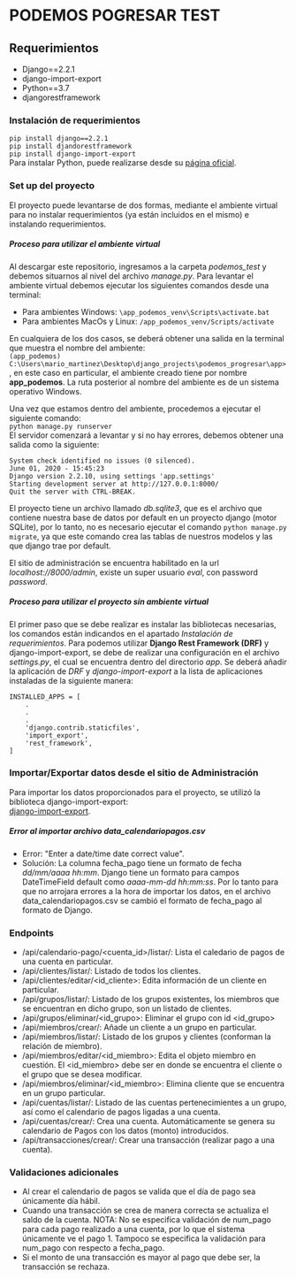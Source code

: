 # PODEMOS POGRESAR TEST

## Requerimientos
- Django==2.2.1
- django-import-export
- Python==3.7
- djangorestframework

### Instalación de requerimientos  
`pip install django==2.2.1`  
`pip install djandorestframework`  
`pip install django-import-export`    
Para instalar Python, puede realizarse desde su [página oficial](https://www.python.org/downloads/release/python-370/).

### Set up del proyecto
El proyecto puede levantarse de dos formas, mediante el ambiente virtual para no instalar requerimientos (ya están incluidos en el mismo) e instalando requerimientos.

##### Proceso para utilizar el ambiente virtual
Al descargar este repositorio, ingresamos a la carpeta *podemos_test* y debemos situarnos al nivel del archivo *manage.py*. Para levantar el ambiente virtual debemos ejecutar los siguientes comandos desde una terminal:
- Para ambientes Windows: `\app_podemos_venv\Scripts\activate.bat`
- Para ambientes MacOs y Linux: `/app_podemos_venv/Scripts/activate`

En cualquiera de los dos casos, se deberá obtener una salida en la terminal que muestra el nombre del ambiente:  
`(app_podemos) C:\Users\mario_martinez\Desktop\django_projects\podemos_progresar\app>`, en este caso en particular, el ambiente creado tiene por nombre **app_podemos**. La ruta posterior al nombre del ambiente es de un sistema operativo Windows.

Una vez que estamos dentro del ambiente, procedemos a ejecutar el siguiente comando:  
`python manage.py runserver`  
El servidor comenzará a levantar y si no hay errores, debemos obtener una salida como la siguiente:  
```
System check identified no issues (0 silenced).
June 01, 2020 - 15:45:23
Django version 2.2.10, using settings 'app.settings'
Starting development server at http://127.0.0.1:8000/
Quit the server with CTRL-BREAK.
```

El proyecto tiene un archivo llamado *db.sqlite3*, que es el archivo que contiene nuestra base de datos por default en un proyecto django (motor SQLite), por lo tanto, no es necesario ejecutar el comando `python manage.py migrate`, ya que este comando crea las tablas de nuestros modelos y las que django trae por default.  

El sitio de administración se encuentra habilitado en la url *localhost://8000/admin*, existe un super usuario *eval*, con password *password*.

##### Proceso para utilizar el proyecto sin ambiente virtual
El primer paso que se debe realizar es instalar las bibliotecas necesarias, los comandos están indicandos en el apartado *Instalación de requerimientos*. Para podemos utilizar **Django Rest Framework (DRF)** y django-import-export, se debe de realizar una configuración en el archivo *settings.py*, el cual se encuentra dentro del directorio *app*. Se deberá añadir la aplicación de *DRF* y *django-import-export* a la lista de aplicaciones instaladas de la siguiente manera:  
```
INSTALLED_APPS = [
    .
    .
    .
    'django.contrib.staticfiles',
    'import_export',
    'rest_framework',
]
```

### Importar/Exportar datos desde el sitio de Administración
Para importar los datos proporcionados para el proyecto, se utilizó la biblioteca django-import-export:  
[django-import-export](https://django-import-export.readthedocs.io/en/latest/api_admin.html).

##### Error al importar archivo data_calendariopagos.csv
- Error: "Enter a date/time date correct value".
- Solución: La columna fecha_pago tiene un formato de fecha *dd/mm/aaaa hh:mm*. Django tiene un formato para campos
DateTimeField default como *aaaa-mm-dd hh:mm:ss*. Por lo tanto para que no arrojara errores a la hora de importar
los datos, en el archivo data_calendariopagos.csv se cambió el formato de fecha_pago al formato de Django.

### Endpoints
- /api/calendario-pago/<cuenta_id>/listar/: Lista el caledario de pagos de una cuenta en particular.
- /api/clientes/listar/: Listado de todos los clientes.
- /api/clientes/editar/<id_cliente>: Edita información de un cliente en particular.
- /api/grupos/listar/: Listado de los grupos existentes, los miembros que se encuentran en dicho grupo, son un listado de clientes.
- /api/grupos/eliminar/<id_grupo>: Eliminar el grupo con id <id_grupo>
- /api/miembros/crear/: Añade un cliente a un grupo en particular.
- /api/miembros/listar/: Listado de los grupos y clientes (conforman la relación de miembro).
- /api/miembros/editar/<id_miembro>: Edita el objeto miembro en cuestión. El <id_miembro> debe ser en donde se encuentra el cliente o el grupo que se desea modificar.
- /api/miembros/eliminar/<id_miembro>: Elimina cliente que se encuentra en un grupo particular.
- /api/cuentas/listar/: Listado de las cuentas pertenecimientes a un grupo, así como el calendario de pagos ligadas a una cuenta.
- /api/cuentas/crear/: Crea una cuenta. Automáticamente se genera su calendario de Pagos con los datos (monto) introducidos.
- /api/transacciones/crear/: Crear una transacción (realizar pago a una cuenta).

### Validaciones adicionales
- Al crear el calendario de pagos se valida que el día de pago sea únicamente día hábil.
- Cuando una transacción se crea de manera correcta se actualiza el saldo de la cuenta. NOTA: No se especifica validación de num_pago para cada pago realizado a una cuenta, por lo que el sistema únicamente ve el pago 1. Tampoco se especifica la validación para num_pago con respecto a fecha_pago.
- Si el monto de una transacción es mayor al pago que debe ser, la transacción se rechaza.
